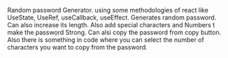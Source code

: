 Random password Generator.
using some methodologies of react like UseState, UseRef, useCallback, useEffect.
Generates random password. Can also increase its length.
Also add special characters and Numbers t make the password Strong.
Can alsi copy the password from copy button. 
Also there is something in code where you can select the number of characters you want to copy from the password.